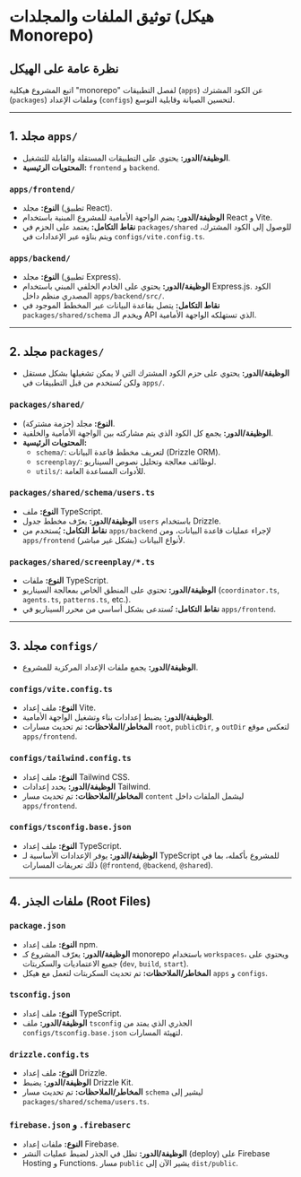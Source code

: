 # توثيق الملفات والمجلدات (هيكل Monorepo)

## نظرة عامة على الهيكل

اتبع المشروع هيكلية "monorepo" لفصل التطبيقات (`apps`) عن الكود المشترك (`packages`) وملفات الإعداد (`configs`) لتحسين الصيانة وقابلية التوسع.

---

## 1. مجلد `apps/`

*   **الوظيفة/الدور:** يحتوي على التطبيقات المستقلة والقابلة للتشغيل.
*   **المحتويات الرئيسية:** `frontend` و `backend`.

### `apps/frontend/`
*   **النوع:** مجلد (تطبيق React).
*   **الوظيفة/الدور:** يضم الواجهة الأمامية للمشروع المبنية باستخدام React و Vite.
*   **نقاط التكامل:** يعتمد على الحزم في `packages/shared` للوصول إلى الكود المشترك، ويتم بناؤه عبر الإعدادات في `configs/vite.config.ts`.

### `apps/backend/`
*   **النوع:** مجلد (تطبيق Express).
*   **الوظيفة/الدور:** يحتوي على الخادم الخلفي المبني باستخدام Express.js. الكود المصدري منظم داخل `apps/backend/src/`.
*   **نقاط التكامل:** يتصل بقاعدة البيانات عبر المخطط الموجود في `packages/shared/schema` ويخدم الـ API الذي تستهلكه الواجهة الأمامية.

---

## 2. مجلد `packages/`

*   **الوظيفة/الدور:** يحتوي على حزم الكود المشترك التي لا يمكن تشغيلها بشكل مستقل ولكن تُستخدم من قبل التطبيقات في `apps/`.

### `packages/shared/`
*   **النوع:** مجلد (حزمة مشتركة).
*   **الوظيفة/الدور:** يجمع كل الكود الذي يتم مشاركته بين الواجهة الأمامية والخلفية.
*   **المحتويات الرئيسية:**
    *   `schema/`: لتعريف مخطط قاعدة البيانات (Drizzle ORM).
    *   `screenplay/`: لوظائف معالجة وتحليل نصوص السيناريو.
    *   `utils/`: للأدوات المساعدة العامة.

### `packages/shared/schema/users.ts`
*   **النوع:** ملف TypeScript.
*   **الوظيفة/الدور:** يعرّف مخطط جدول `users` باستخدام Drizzle.
*   **نقاط التكامل:** يُستخدم من `apps/backend` لإجراء عمليات قاعدة البيانات، ومن `apps/frontend` (بشكل غير مباشر) لأنواع البيانات.

### `packages/shared/screenplay/*.ts`
*   **النوع:** ملفات TypeScript.
*   **الوظيفة/الدور:** تحتوي على المنطق الخاص بمعالجة السيناريو (`coordinator.ts`, `agents.ts`, `patterns.ts`, etc.).
*   **نقاط التكامل:** تُستدعى بشكل أساسي من محرر السيناريو في `apps/frontend`.

---

## 3. مجلد `configs/`

*   **الوظيفة/الدور:** يجمع ملفات الإعداد المركزية للمشروع.

### `configs/vite.config.ts`
*   **النوع:** ملف إعداد Vite.
*   **الوظيفة/الدور:** يضبط إعدادات بناء وتشغيل الواجهة الأمامية.
*   **المخاطر/الملاحظات:** تم تحديث مسارات `root`, `publicDir`, و `outDir` لتعكس موقع `apps/frontend`.

### `configs/tailwind.config.ts`
*   **النوع:** ملف إعداد Tailwind CSS.
*   **الوظيفة/الدور:** يحدد إعدادات Tailwind.
*   **المخاطر/الملاحظات:** تم تحديث مسار `content` ليشمل الملفات داخل `apps/frontend`.

### `configs/tsconfig.base.json`
*   **النوع:** ملف إعداد TypeScript.
*   **الوظيفة/الدور:** يوفر الإعدادات الأساسية لـ TypeScript للمشروع بأكمله، بما في ذلك تعريفات المسارات (`@frontend`, `@backend`, `@shared`).

---

## 4. ملفات الجذر (Root Files)

### `package.json`
*   **النوع:** ملف إعداد npm.
*   **الوظيفة/الدور:** يعرّف المشروع كـ monorepo باستخدام `workspaces`، ويحتوي على جميع الاعتماديات والسكربتات (`dev`, `build`, `start`).
*   **المخاطر/الملاحظات:** تم تحديث السكربتات لتعمل مع هيكل `apps` و `configs`.

### `tsconfig.json`
*   **النوع:** ملف إعداد TypeScript.
*   **الوظيفة/الدور:** ملف `tsconfig` الجذري الذي يمتد من `configs/tsconfig.base.json` لتهيئة المسارات.

### `drizzle.config.ts`
*   **النوع:** ملف إعداد Drizzle.
*   **الوظيفة/الدور:** يضبط Drizzle Kit.
*   **المخاطر/الملاحظات:** تم تحديث مسار `schema` ليشير إلى `packages/shared/schema/users.ts`.

### `firebase.json` و `.firebaserc`
*   **النوع:** ملفات إعداد Firebase.
*   **الوظيفة/الدور:** تظل في الجذر لضبط عمليات النشر (deploy) على Firebase Hosting و Functions. مسار `public` يشير الآن إلى `dist/public`.
